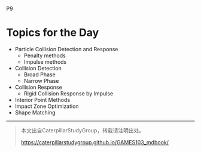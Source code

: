 P9   

# Topics for the Day   

- Particle Collision Detection and Response   
   - Penalty methods   
   - Impulse methods   
- Collision Detection    
   - Broad Phase
   - Narrow Phase
- Collision Response  
   - Rigid Collision Response by Impulse   
- Interior Point Methods    
- Impact Zone Optimization    
- Shape Matching   


---------------------------------------
> 本文出自CaterpillarStudyGroup，转载请注明出处。
>
> https://caterpillarstudygroup.github.io/GAMES103_mdbook/